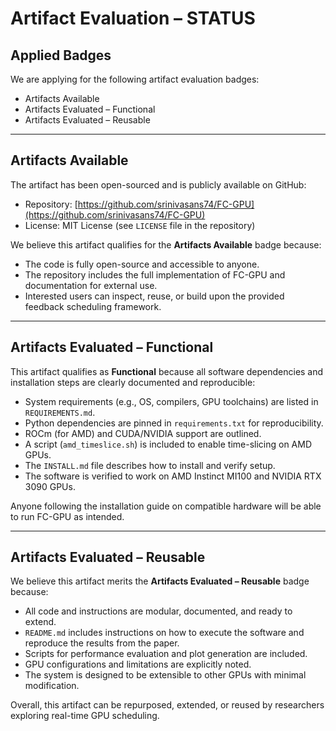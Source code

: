 # Artifact Evaluation – STATUS

## Applied Badges

We are applying for the following artifact evaluation badges:

- Artifacts Available  
- Artifacts Evaluated – Functional  
- Artifacts Evaluated – Reusable

---

## Artifacts Available

The artifact has been open-sourced and is publicly available on GitHub:

- Repository: [https://github.com/srinivasans74/FC-GPU](https://github.com/srinivasans74/FC-GPU)
- License: MIT License (see `LICENSE` file in the repository)

We believe this artifact qualifies for the **Artifacts Available** badge because:
- The code is fully open-source and accessible to anyone.
- The repository includes the full implementation of FC-GPU and documentation for external use.
- Interested users can inspect, reuse, or build upon the provided feedback scheduling framework.

---

## Artifacts Evaluated – Functional

This artifact qualifies as **Functional** because all software dependencies and installation steps are clearly documented and reproducible:

- System requirements (e.g., OS, compilers, GPU toolchains) are listed in `REQUIREMENTS.md`.
- Python dependencies are pinned in `requirements.txt` for reproducibility.
- ROCm (for AMD) and CUDA/NVIDIA support are outlined.
- A script (`amd_timeslice.sh`) is included to enable time-slicing on AMD GPUs.
- The `INSTALL.md` file describes how to install and verify setup.
- The software is verified to work on AMD Instinct MI100 and NVIDIA RTX 3090 GPUs.

Anyone following the installation guide on compatible hardware will be able to run FC-GPU as intended.

---

## Artifacts Evaluated – Reusable

We believe this artifact merits the **Artifacts Evaluated – Reusable** badge because:

- All code and instructions are modular, documented, and ready to extend.
- `README.md` includes instructions on how to execute the software and reproduce the results from the paper.
- Scripts for performance evaluation and plot generation are included.
- GPU configurations and limitations are explicitly noted.
- The system is designed to be extensible to other GPUs  with minimal modification.

Overall, this artifact can be repurposed, extended, or reused by researchers exploring real-time GPU scheduling.